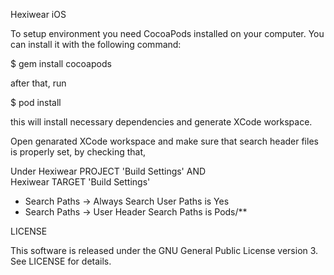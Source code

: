Hexiwear iOS



To setup environment you need CocoaPods installed on your computer.
You can install it with the following command:

$ gem install cocoapods

after that, run

$ pod install

this will install necessary dependencies and generate XCode workspace.

Open genarated XCode workspace and make sure that search header files is properly set,
by checking that,

Under Hexiwear PROJECT 'Build Settings'
AND   
Hexiwear TARGET 'Build Settings'

- Search Paths -> Always Search User Paths is Yes
- Search Paths -> User Header Search Paths is Pods/**


LICENSE

This software is released under the GNU General Public License version 3. See LICENSE for details.
